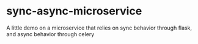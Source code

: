 # sync-async-microservice
A little demo on a microservice that relies on sync behavior through flask, and async behavior through celery
